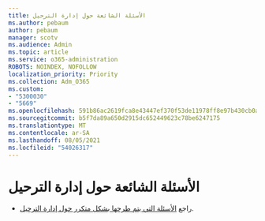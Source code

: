 ```yaml
---
title: الأسئلة الشائعة حول إدارة الترحيل
ms.author: pebaum
author: pebaum
manager: scotv
ms.audience: Admin
ms.topic: article
ms.service: o365-administration
ROBOTS: NOINDEX, NOFOLLOW
localization_priority: Priority
ms.collection: Adm_O365
ms.custom:
- "5300030"
- "5669"
ms.openlocfilehash: 591b86ac2619fca8e43447ef370f53de11978ff8e97b430cb0af3eec413729e8
ms.sourcegitcommit: b5f7da89a650d2915dc652449623c78be6247175
ms.translationtype: MT
ms.contentlocale: ar-SA
ms.lasthandoff: 08/05/2021
ms.locfileid: "54026317"
---
```

# <a name="migration-manager-faq"></a>الأسئلة الشائعة حول إدارة الترحيل

- راجع [الأسئلة التي يتم طرحها بشكل متكرر حول إدارة الترحيل](https://docs.microsoft.com/sharepointmigration/mm-faqs).
